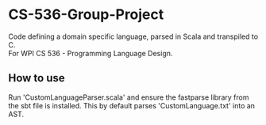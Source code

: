 # CS-536-Group-Project

Code defining a domain specific language, parsed in Scala and transpiled to C.<br>
For WPI CS 536 - Programming Language Design.

## How to use
Run 'CustomLanguageParser.scala' and ensure the fastparse library from the sbt file is installed. This by default parses 'CustomLanguage.txt' into an AST.
